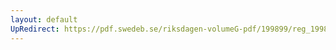 ```yaml
---
layout: default
UpRedirect: https://pdf.swedeb.se/riksdagen-volumeG-pdf/199899/reg_199899/reg_199899_0274.pdf
---
```

